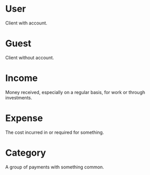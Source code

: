 # User
Client with account.
# Guest
Client without account.
# Income 
Money received, especially on a regular basis, for work or through investments.
# Expense 
The cost incurred in or required for something.
# Category 
A group of payments with something common.

